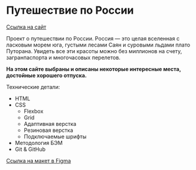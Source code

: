 # Путешествие по России

[Ссылка на сайт](https://olgagidion.github.io/russian-travel)

Проект о путешествии по России. Россия — это целая вселенная с ласковым морем юга, густыми лесами Саян и суровыми льдами плато Путорана. Увидеть все эти красоты можно без миллионов на счету, загранпаспорта и многочасовых перелетов.

**На этом сайте выбраны и описаны некоторые интересные места, достойные хорошего отпуска.**

Технические детали:
* HTML
* CSS
  * Flexbox
  * Grid
  * Адаптивная верстка
  * Резиновая верстка
  * Подключаемые шрифты
* Методология БЭМ
* Git & GitHub

[Ссылка на макет в Figma](https://www.figma.com/file/OyRWEjU6wBwRe1hapzQoLx/Sprint-3%3A-Russia-%2F-desktop-%2B-mobile?node-id=28503%3A0)